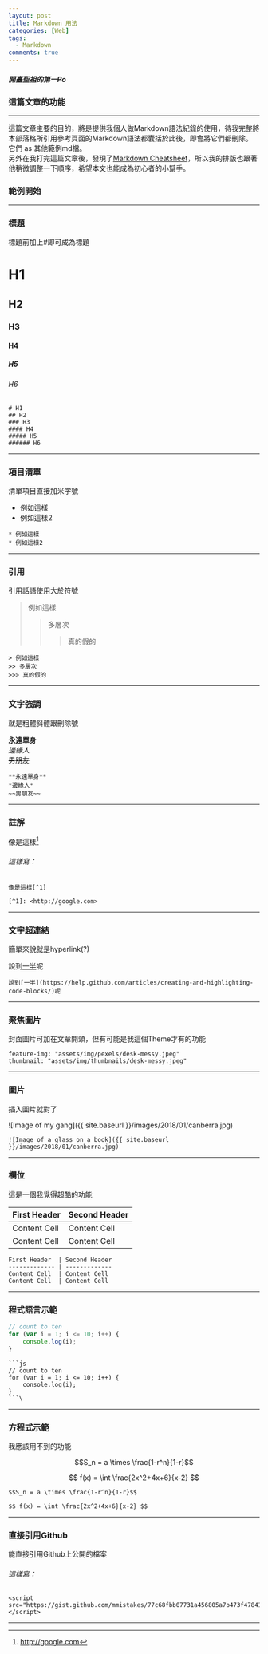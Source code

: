 ```yaml
---
layout: post
title: Markdown 用法
categories: [Web]
tags: 
  - Markdown
comments: true
---
```


##### 開臺聖祖的第一Po
### 這篇文章的功能
---
這篇文章主要的目的，將是提供我個人做Markdown語法紀錄的使用，待我完整將本部落格所引用參考頁面的Markdown語法都囊括於此後，即會將它們都刪除。  
它們 as 其他範例md檔。  
另外在我打完這篇文章後，發現了[Markdown Cheatsheet](https://github.com/adam-p/markdown-here/wiki/Markdown-Cheatsheet)，所以我的排版也跟著他稍微調整一下順序，希望本文也能成為初心者的小幫手。

### 範例開始
---
### 標題
標題前加上#即可成為標題

# H1
## H2
### H3
#### H4
##### H5
###### H6

```
# H1
## H2
### H3
#### H4
##### H5
###### H6
```
---
### 項目清單
清單項目直接加米字號

* 例如這樣
* 例如這樣2

```
* 例如這樣
* 例如這樣2
```
---
### 引用
引用話語使用大於符號

> 例如這樣
>> 多層次
>>> 真的假的

```
> 例如這樣
>> 多層次
>>> 真的假的

```
---
### 文字強調
就是粗體斜體跟刪除號

**永遠單身**  
*邊緣人*  
~~男朋友~~  

```
**永遠單身**  
*邊緣人*  
~~男朋友~~
```
---
### 註解
像是這樣[^1]

[^1]: <http://google.com>
###### 這樣寫：
```
像是這樣[^1]

[^1]: <http://google.com>
```
---
### 文字超連結
簡單來說就是hyperlink(?)

說到[一半](https://help.github.com/articles/creating-and-highlighting-code-blocks/)呢
```
說到[一半](https://help.github.com/articles/creating-and-highlighting-code-blocks/)呢
```
---
### 聚焦圖片
封面圖片可加在文章開頭，但有可能是我這個Theme才有的功能

```
feature-img: "assets/img/pexels/desk-messy.jpeg"
thumbnail: "assets/img/thumbnails/desk-messy.jpeg"
```
---
### 圖片
插入圖片就對了

![Image of my gang]({{ site.baseurl }}/images/2018/01/canberra.jpg)
```
![Image of a glass on a book]({{ site.baseurl }}/images/2018/01/canberra.jpg)
```
---
### 欄位
這是一個我覺得超酷的功能

First Header  | Second Header
------------- | -------------
Content Cell  | Content Cell
Content Cell  | Content Cell

```
First Header  | Second Header
------------- | -------------
Content Cell  | Content Cell
Content Cell  | Content Cell
```
---
### 程式語言示範

``` js
// count to ten
for (var i = 1; i <= 10; i++) {
    console.log(i);
}

```

    
```
```js
// count to ten
for (var i = 1; i <= 10; i++) {
    console.log(i);
}
```\
```
---
### 方程式示範
我應該用不到的功能

$$S_n = a \times \frac{1-r^n}{1-r}$$

$$ f(x) = \int \frac{2x^2+4x+6}{x-2} $$

```
$$S_n = a \times \frac{1-r^n}{1-r}$$

$$ f(x) = \int \frac{2x^2+4x+6}{x-2} $$
```
---
### 直接引用Github
能直接引用Github上公開的檔案

<script src="https://gist.github.com/mmistakes/77c68fbb07731a456805a7b473f47841.js"></script>
###### 這樣寫：
```
<script src="https://gist.github.com/mmistakes/77c68fbb07731a456805a7b473f47841.js"></script>
```
---

